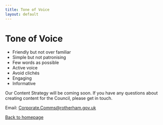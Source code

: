 ```yaml
---
title: Tone of Voice
layout: default
---
```


# Tone of Voice

- Friendly but not over familiar
- Simple but not patronising
- Few words as possible
- Active voice
- Avoid clichés
- Engaging
- Informative

Our Content Strategy will be coming soon. If you have any questions about creating content for the Council, please get in touch.

Email: [Corporate.Comms@rotherham.gov.uk](mailto:Corporate.Comms@rotherham.gov.uk?subject=Styleguide%20enquiry)

[Back to homepage](/styleguide/)
